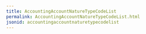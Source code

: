 ```yaml
---
title: AccountingAccountNatureTypeCodeList
permalink: AccountingAccountNatureTypeCodeList.html
jsonid: accountingaccountnaturetypecodelist
---
```

